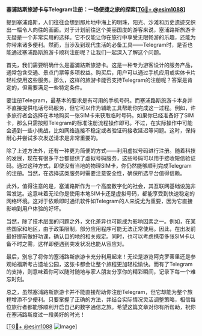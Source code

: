 **塞浦路斯旅游卡与Telegram注册：一场便捷之旅的探索[[TG💪+ @esim1088](https://t.me/s/esim1088)]**

提到塞浦路斯，人们往往会想到那片地中海上的明珠，阳光、沙滩和历史遗迹交织出一幅令人向往的画面。对于计划前往这个美丽国度的游客来说，塞浦路斯旅游卡无疑是一个非常实用的选择。它不仅能让你在旅行中享受无限畅游的乐趣，还能为你带来诸多便利。然而，当涉及到现代生活的必备工具——Telegram时，是否也能通过塞浦路斯旅游卡顺利注册呢？让我们一起深入了解这个问题。

首先，我们需要明确什么是塞浦路斯旅游卡。这是一种专为游客设计的服务产品，通常包含交通、景点门票等多项权益。购买后，用户可以通过手机应用或实体卡片轻松使用这些服务。那么，这样的旅游卡能否支持Telegram的注册呢？答案是肯定的，但需要满足一些特定条件。

要注册Telegram，最基本的要求是有可用的手机号码。而塞浦路斯旅游卡本身并不直接提供电话号码服务，但它可以作为辅助工具帮助你完成这一过程。例如，许多旅行者会选择在本地购买一张SIM卡来获取临时号码。如果你已经准备好了SIM卡，那么只需按照Telegram的标准注册流程操作即可。不过，在实际操作中可能会遇到一些小挑战，比如网络连接不稳定或者验证码接收延迟等问题。这时，保持耐心并尝试多次发送请求是非常重要的。

除了上述方法外，还有一种更为简便的方式——利用虚拟号码进行注册。随着科技的发展，现在有很多平台都提供了虚拟号码服务，这些号码可以用于接收短信验证码。通过这种方式，即使没有当地的物理SIM卡，你仍然能够顺利完成Telegram的注册。当然，在选择这类服务时需要注意安全性，确保所选平台值得信赖。

此外，值得注意的是，塞浦路斯作为一个高度数字化的社会，其互联网基础设施非常发达。这意味着无论你是使用本地SIM卡还是虚拟号码，都能享受到快速稳定的网络环境。这对于依赖即时通讯软件如Telegram的人来说尤为重要，因为它直接影响到用户体验的好坏。

当然，除了技术层面的问题之外，文化差异也可能成为影响因素之一。例如，在某些国家和地区，由于政策限制，部分应用程序可能无法正常使用。因此，在出发前最好提前做好功课，确认目的地的相关规定。同时，也可以考虑携带多张SIM卡以备不时之需，这样即便遇到突发状况也能从容应对。

最后，别忘了将你的塞浦路斯旅游卡充分利用起来！无论是游览阿克罗蒂里还是参观帕福斯考古遗址公园，这张卡都会让整个旅程更加轻松愉快。而有了Telegram的支持，则意味着你可以随时随地与家人朋友分享你的精彩瞬间，记录下每一个难忘时刻。

总之，虽然塞浦路斯旅游卡并不能直接帮助你注册Telegram，但它却能为整个旅程增添不少便利。只要掌握了正确的方法，并结合实际情况灵活调整策略，相信每位旅行者都能够顺利开启自己的数字通信之旅。希望这篇文章对你有所帮助，祝你在塞浦路斯度过一段美好的时光！

[[TG💪+ @esim1088](https://t.me/s/esim1088) ![Image](https://i.postimg.cc/4NQfJmqS/Snipaste-2025-05-13-00-14-12.png)]